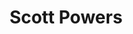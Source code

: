 ---
title: Scott Powers
position: Undergraduate Researcher
layout: default
contact:
publications: 
image: /images/user-icon.svg
group: undergrad
year-start: 2004
year-end: 2006
---